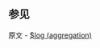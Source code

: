 ## 参见

原文 - [$log (aggregation)]( https://docs.mongodb.com/manual/reference/operator/aggregation/log/ )

